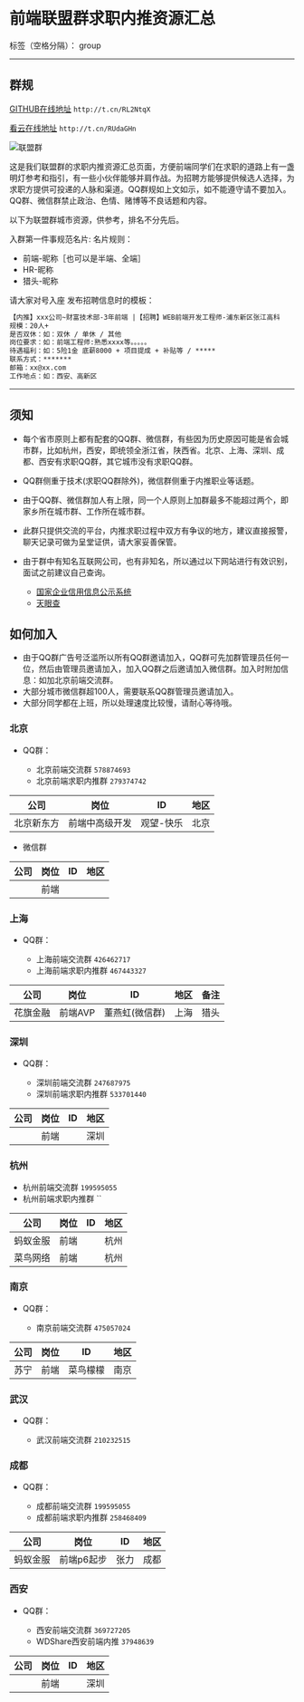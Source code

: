 # 前端联盟群求职内推资源汇总

标签（空格分隔）： group

---
## 群规

[GITHUB在线地址](http://t.cn/RL2NtqX) `http://t.cn/RL2NtqX`

[看云在线地址](http://t.cn/RUdaGHn) `http://t.cn/RUdaGHn`

![联盟群](http://box.kancloud.cn/2016-01-21_56a04aa7296c5.jpg)

这是我们联盟群的求职内推资源汇总页面，方便前端同学们在求职的道路上有一盏明灯参考和指引，有一些小伙伴能够并肩作战。为招聘方能够提供候选人选择，为求职方提供可投递的人脉和渠道。QQ群规如上文如示，如不能遵守请不要加入。QQ群、微信群禁止政治、色情、赌博等不良话题和内容。

以下为联盟群城市资源，供参考，排名不分先后。

入群第一件事规范名片:
名片规则：

- 前端-昵称［也可以是半端、全端］
- HR-昵称
- 猎头-昵称

请大家对号入座
发布招聘信息时的模板：
```html
【内推】xxx公司~财富技术部-3年前端 |【招聘】WEB前端开发工程师-浦东新区张江高科
规模：20人+
是否双休：如：双休 / 单休 / 其他 
岗位要求：如：前端工程师:熟悉xxxx等。。。。。 
待遇福利：如：5险1金 底薪8000 + 项目提成 + 补贴等 / ***** 
联系方式：*******
邮箱：xx@xx.com
工作地点：如：西安、高新区
```
---

## 须知

- 每个省市原则上都有配套的QQ群、微信群，有些因为历史原因可能是省会城市群，比如杭州，西安，即统领全浙江省，陕西省。北京、上海、深圳、成都、西安有求职QQ群，其它城市没有求职QQ群。
- QQ群侧重于技术(求职QQ群除外)，微信群侧重于内推职业等话题。
- 由于QQ群、微信群加人有上限，同一个人原则上加群最多不能超过两个，即家乡所在城市群、工作所在城市群。
- 此群只提供交流的平台，内推求职过程中双方有争议的地方，建议直接报警，聊天记录可做为呈堂证供，请大家妥善保管。
- 由于群中有知名互联网公司，也有非知名，所以通过以下网站进行有效识别，面试之前建议自己查询。

  - [国家企业信用信息公示系统](http://www.gsxt.gov.cn/index)
  - [天眼查](https://www.tianyancha.com/)

## 如何加入
- 由于QQ群广告号泛滥所以所有QQ群邀请加入，QQ群可先加群管理员任何一位，然后由管理员邀请加入，加入QQ群之后邀请加入微信群。加入时附加信息：如加北京前端交流群。
- 大部分城市微信群超100人，需要联系QQ群管理员邀请加入。
- 大部分同学都在上班，所以处理速度比较慢，请耐心等待哦。

### 北京

- QQ群：
  
  - 北京前端交流群 `578874693` 
  - 北京前端求职内推群 `279374742` 
  
|  公司 |  岗位 |  ID | 地区 |
| --- | --- | --- | --- |
|北京新东方|前端中高级开发|观望-快乐|北京|


- 微信群

|  公司 |  岗位 |  ID | 地区 |
| --- | --- | --- | --- |
||前端|||

### 上海

- QQ群：
    
  - 上海前端交流群 `426462717`
  - 上海前端求职内推群 `467443327`
  
|  公司 |  岗位 |  ID | 地区 | 备注 |
| --- | --- | --- | --- | --- |
|花旗金融|前端AVP|董燕虹(微信群)|上海|猎头|

### 深圳

- QQ群：
    
  - 深圳前端交流群 `247687975`
  - 深圳前端求职内推群 `533701440`

|  公司 |  岗位 |  ID | 地区 |
| --- | --- | --- | --- |
||前端|  |深圳|
  
### 杭州
  
  - 杭州前端交流群 `199595055`
  - 杭州前端求职内推群 ``

|  公司 |  岗位 |  ID | 地区 |
| --- | --- | --- | --- |
|蚂蚁金服|前端|  |杭州|
|菜鸟网络|前端|  |杭州|

### 南京

- QQ群：

  - 南京前端交流群 `475057024`

|  公司 |  岗位 |  ID | 地区 |
| --- | --- | --- | --- |
|苏宁|前端| 菜鸟檬檬 |南京|

### 武汉

- QQ群：

  - 武汉前端交流群 `210232515`

### 成都

- QQ群：

  - 成都前端交流群 `199595055`
  - 成都前端求职内推群 `258468409`

|  公司 |  岗位 |  ID | 地区 |
| --- | --- | --- | --- |
|蚂蚁金服|前端p6起步| 张力 |成都|
  
### 西安

- QQ群：

  - 西安前端交流群 `369727205`
  - WDShare西安前端内推 `37948639`


|  公司 |  岗位 |  ID | 地区 |
| --- | --- | --- | --- |
||前端|  |深圳|

